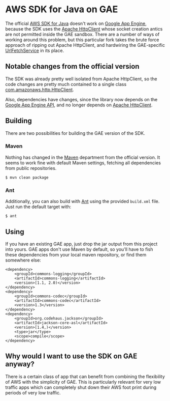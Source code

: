 # AWS SDK for Java on GAE

The official [AWS SDK for Java](http://aws.amazon.com/sdkforjava) doesn't work on [Google App Engine](http://code.google.com/appengine/), because the SDK uses the [Apache HttpClient](http://hc.apache.org/httpclient-3.x/) whose socket creation antics are not permitted inside the GAE sandbox.  There are a number of ways of working around this problem, but this particular fork takes the brute force approach of ripping out Apache HttpClient, and hardwiring the GAE-specific [UrlFetchService](http://code.google.com/appengine/docs/java/javadoc/com/google/appengine/api/urlfetch/URLFetchService.html) in its place.

## Notable changes from the official version

The SDK was already pretty well isolated from Apache HttpClient, so the code changes are pretty much contained to a single class [com.amazonaws.http.HttpClient](https://github.com/apcj/aws-sdk-for-java-on-gae/blob/master/src/main/java/com/amazonaws/http/HttpClient.java).

Also, dependencies have changes, since the library now depends on the [Google App Engine API](http://code.google.com/appengine/docs/java/overview.html), and no longer depends on [Apache HttpClient](http://hc.apache.org/httpclient-3.x/).

## Building

There are two possibilities for building the GAE version of the SDK.

### Maven

Nothing has changed in the [Maven](http://maven.apache.org) department from the official version.  It seems to work fine with  default Maven settings, fetching all dependencies from public repositories.

	$ mvn clean package

### Ant

Additionally, you can also build with [Ant](http://ant.apache.org/) using the provided `build.xml` file. Just run the default target with:

    $ ant

## Using

If you have an existing GAE app, just drop the jar output from this project into yours.  GAE apps don't use Maven by default, so you'll have to fish these dependencies from your local maven repository, or find them somewhere else:

	<dependency>
	    <groupId>commons-logging</groupId>
	    <artifactId>commons-logging</artifactId>
	    <version>[1.1, 2.0)</version>
	</dependency>
	<dependency>
	    <groupId>commons-codec</groupId>
	    <artifactId>commons-codec</artifactId>
	    <version>1.3</version>
	</dependency>
	<dependency>
	    <groupId>org.codehaus.jackson</groupId>
	    <artifactId>jackson-core-asl</artifactId>
	    <version>[1.4,)</version>
	    <type>jar</type>
	    <scope>compile</scope>
	</dependency>

## Why would I want to use the SDK on GAE anyway?

There is a certain class of app that can benefit from combining the flexibility of AWS with the simplicity of GAE.  This is particularly relevant for very low traffic apps which can completely shut down their AWS foot print during periods of very low traffic.

